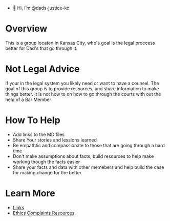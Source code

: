 - 👋 Hi, I’m @dads-justice-kc

# Overview
This is a group located in Kansas City, who's goal is the legal proccess better for Dad's that go through it. 

# Not Legal Advice
If your in the legal system you likely need or want to have a counsel. 
The goal of this group is to provide resources, and share information to make things better. 
It is not how to on how to go through the courts with out the help of a Bar Member 

# How To Help
- Add links to the MD files
- Share Your stories and lessions learned
- Be empathtic and compassionate to those that are going through a hard time
- Don't make assumptions about facts, build resources to help make working though the facts easier
- Share your facts and data with other memebers and help build the case for making change for the better

# Learn More
 - [Links](Links.md)
 - [Ethics Complaints Resources](KC_Ethics_Complaints.md)